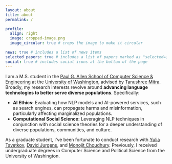 ```yaml
---
layout: about
title: about
permalink: /

profile:
  align: right
  image: cropped-image.png
  image_circular: true # crops the image to make it circular

news: true # includes a list of news items
selected_papers: true # includes a list of papers marked as "selected={true}"
social: true # includes social icons at the bottom of the page
---
```


I am a M.S. student in the [Paul G. Allen School of Computer Science & Engineering](https://www.cs.washington.edu/) at the [University of Washington](https://www.washington.edu/), advised by [Tanushree Mitra](https://faculty.washington.edu/tmitra/). Broadly, my research interests revolve around **advancing language technologies to better serve diverse populations**. Specifically:

- **AI Ethics:** Evaluating how NLP models and AI-powered services, such as search engines, can propagate harms and misinformation, particularly affecting marginalized populations.
- **Computational Social Science:** Leveraging NLP techniques in conjunction with social science theories for a deeper understanding of diverse populations, communities, and culture.

As a graduate student, I've been fortunate to conduct research with [Yulia Tsvetkov](https://homes.cs.washington.edu/~yuliats/), [David Jurgens](https://jurgens.people.si.umich.edu/), and [Monojit Choudhury](https://mbzuai.ac.ae/study/faculty/monojit-choudhury/). Previously, I received undergraduate degrees in Computer Science and Political Science from the University of Washington.
